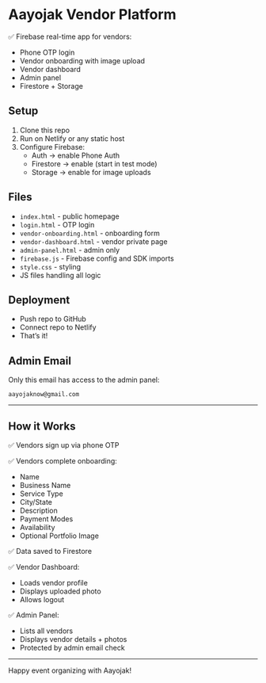 # Aayojak Vendor Platform

✅ Firebase real-time app for vendors:
- Phone OTP login
- Vendor onboarding with image upload
- Vendor dashboard
- Admin panel
- Firestore + Storage

## Setup

1. Clone this repo
2. Run on Netlify or any static host
3. Configure Firebase:
   - Auth → enable Phone Auth
   - Firestore → enable (start in test mode)
   - Storage → enable for image uploads

## Files

- `index.html` - public homepage
- `login.html` - OTP login
- `vendor-onboarding.html` - onboarding form
- `vendor-dashboard.html` - vendor private page
- `admin-panel.html` - admin only
- `firebase.js` - Firebase config and SDK imports
- `style.css` - styling
- JS files handling all logic

## Deployment

- Push repo to GitHub
- Connect repo to Netlify
- That’s it!

## Admin Email

Only this email has access to the admin panel:
```
aayojaknow@gmail.com
```

---

## How it Works

✅ Vendors sign up via phone OTP

✅ Vendors complete onboarding:
- Name
- Business Name
- Service Type
- City/State
- Description
- Payment Modes
- Availability
- Optional Portfolio Image

✅ Data saved to Firestore

✅ Vendor Dashboard:
- Loads vendor profile
- Displays uploaded photo
- Allows logout

✅ Admin Panel:
- Lists all vendors
- Displays vendor details + photos
- Protected by admin email check

---

Happy event organizing with Aayojak!
